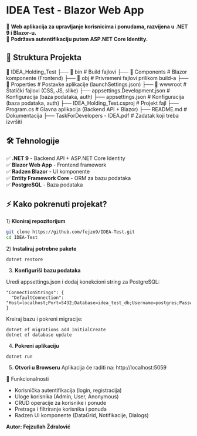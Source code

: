 ﻿# IDEA Test - Blazor Web App

🚀 **Web aplikacija za upravljanje korisnicima i ponudama, razvijena u .NET 9 i Blazor-u.**  
🔐 **Podržava autentifikaciju putem ASP.NET Core Identity.**  

## 📂 Struktura Projekta

📂 IDEA_Holding_Test
 ├── 📂 bin							 # Build fajlovi
 ├── 📂 Components					 # Blazor komponente (Frontend)
 ├── 📂 obj							 # Privremeni fajlovi prilikom build-a
 ├── 📂 Properties					 # Postavke aplikacije (launchSettings.json)
 ├── 📂 wwwroot						 # Statički fajlovi (CSS, JS, slike)
 ├── appsettings.Development.json    # Konfiguracija (baza podataka, auth)
 ├── appsettings.json				 # Konfiguracija (baza podataka, auth)
 ├── IDEA_Holding_Test.csproj		 # Projekt fajl
 ├── Program.cs						 # Glavna aplikacija (Backend API + Blazor)
 ├── README.md						 # Dokumentacija
 ├── TaskForDevelopers - IDEA.pdf    # Zadatak koji treba izvršiti
 
## 🛠 **Tehnologije**
✅ **.NET 9** - Backend API + ASP.NET Core Identity  
✅ **Blazor Web App** - Frontend framework  
✅ **Radzen Blazor** - UI komponente  
✅ **Entity Framework Core** - ORM za bazu podataka  
✅ **PostgreSQL** - Baza podataka  

## ⚡ **Kako pokrenuti projekat?**

1️) **Kloniraj repozitorijum**  
   ```sh
   git clone https://github.com/fejzo9/IDEA-Test.git
   cd IDEA-Test
   ```
2️) **Instaliraj potrebne pakete**
```
dotnet restore
```

3) **Konfiguriši bazu podataka**

Uredi appsettings.json i dodaj konekcioni string za PostgreSQL:
```
"ConnectionStrings": {
  "DefaultConnection": "Host=localhost;Port=5432;Database=idea_test_db;Username=postgres;Password=yourpassword"
}
```
Kreiraj bazu i pokreni migracije:
```
dotnet ef migrations add InitialCreate
dotnet ef database update
```

4) **Pokreni aplikaciju**
```
dotnet run
```

5) **Otvori u Browseru**
Aplikacija će raditi na: http://localhost:5059

🎨 Funkcionalnosti
- Korisnička autentifikacija (login, registracija)
- Uloge korisnika (Admin, User, Anonymous)
- CRUD operacije za korisnike i ponude
- Pretraga i filtriranje korisnika i ponuda
- Radzen UI komponente (DataGrid, Notifikacije, Dialogs)

**Autor: Fejzullah Ždralović**